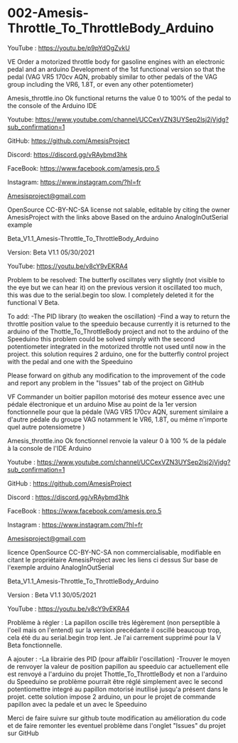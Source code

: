 # 002-Amesis-Throttle_To_ThrottleBody_Arduino
YouTube : https://youtu.be/p9pYdOgZvkU

VE
Order a motorized throttle body for gasoline engines with an electronic pedal and an arduino
Development of the 1st functional version so that the pedal (VAG VR5 170cv AQN, probably similar to other pedals of the VAG group including the VR6, 1.8T, or even any other potentiometer)

Amesis_throttle.ino
Ok functional returns the value 0 to 100% of the pedal to the console of the Arduino IDE

Youtube: https://www.youtube.com/channel/UCCexVZN3UYSep2lsj2jVjdg?sub_confirmation=1

GitHub: https://github.com/AmesisProject

Discord: https://discord.gg/vRAybmd3hk

FaceBook: https://www.facebook.com/amesis.pro.5

Instagram: https://www.instagram.com/?hl=fr

Amesisproject@gmail.com
  
  OpenSource CC-BY-NC-SA license
  not salable, editable by citing the owner AmesisProject with the links above
  Based on the arduino AnalogInOutSerial example
  
Beta_V1.1_Amesis-Throttle_To_ThrottleBody_Arduino

Version: Beta V1.1 05/30/2021

YouTube: https://youtu.be/v8cY9vEKRA4

Problem to be resolved: The butterfly oscillates very slightly (not visible to the eye but we can hear it) on the previous version it oscillated too much, this was due to the serial.begin too slow. I completely deleted it for the functional V Beta.

To add: -The PID library (to weaken the oscillation)
        -Find a way to return the throttle position value to the speeduio because currently it is returned to the arduino of the Thottle_To_ThrottleBody project and not to the arduino of the Speeduino
             this problem could be solved simply with the second potentiometer integrated in the motorized throttle not used until now in the project.
             this solution requires 2 arduino, one for the butterfly control project with the pedal and one with the Speeduino

Please forward on github any modification to the improvement of the code and report any problem in the "Issues" tab of the project on GitHub

VF
Commander un boitier papillon motorisé des moteur essence avec une pédale électronique et un arduino 
Mise au point de la 1er version fonctionnelle pour que la pédale (VAG VR5 170cv AQN, surement similaire a d'autre pédale du groupe VAG notamment le VR6, 1.8T, ou même n'importe quel autre potensiometre )

Amesis_throttle.ino 
Ok fonctionnel renvoie la valeur 0 à 100 % de la pédale à la console de l'IDE Arduino

Youtube   : https://www.youtube.com/channel/UCCexVZN3UYSep2lsj2jVjdg?sub_confirmation=1

GitHub    : https://github.com/AmesisProject

Discord   : https://discord.gg/vRAybmd3hk

FaceBook  : https://www.facebook.com/amesis.pro.5

Instagram : https://www.instagram.com/?hl=fr

Amesisproject@gmail.com
  
  licence OpenSource CC-BY-NC-SA 
  non commercialisable, modifiable en citant le propriétaire AmesisProject avec les liens ci dessus
  Sur base de l'exemple arduino AnalogInOutSerial
  
Beta_V1.1_Amesis-Throttle_To_ThrottleBody_Arduino 

Version     : Beta V1.1 30/05/2021

YouTube     : https://youtu.be/v8cY9vEKRA4

Problème à régler : La papillon oscille très légèrement (non perseptible à l'oeil mais on l'entend) sur la version precédante il oscillé beaucoup trop, cela été du au serial.begin trop lent. Je l'ai carrement supprimé pour la V Beta fonctionnelle.

A ajouter : -La librairie des PID (pour affaiblir l'oscillation)
            -Trouver le moyen de renvoyer la valeur de position papillon au speeduio car actuellement elle est renvoyé a l'arduino du projet Thottle_To_ThrottleBody et non a l'arduino du Speeduino
             se problème pourrait être réglé simplement avec le second potentiomettre integré au papillon motorisé inutilisé jusqu'a présent dans le projet.
             cette solution impose 2 arduino, un pour le projet de commande papillon avec la pedale et un avec le Speeduino

Merci de faire suivre sur github toute modification au amélioration du code et de faire remonter les eventuel problème dans l'onglet "Issues" du projet sur GitHub
